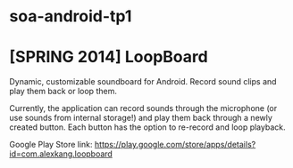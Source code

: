 # soa-android-tp1

[SPRING 2014] LoopBoard
=======================

Dynamic, customizable soundboard for Android. Record sound clips and play them back or loop them.

Currently, the application can record sounds through the microphone (or use sounds from internal storage!) and play them back through a newly created button. Each button has the option to re-record and loop playback. 

Google Play Store link: https://play.google.com/store/apps/details?id=com.alexkang.loopboard


